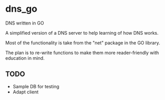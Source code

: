 # dns_go
DNS written in GO

A simplified version of a DNS server to help learning of how DNS works.

Most of the functionality is take from the "net" package in the GO library.

The plan is to re-write functions to make them more reader-friendly with education in mind.

## TODO
- Sample DB for testing
- Adapt client 